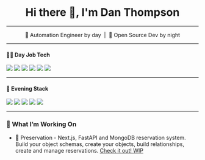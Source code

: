 <h1 align="center">Hi there 👋, I'm Dan Thompson</h1>

---

<p align="center">
  🧪 Automation Engineer by day &nbsp;|&nbsp; 🌙 Open Source Dev by night
</p>

---


#### 👨‍💻 Day Job Tech
<p align="left">
  <img src="https://img.shields.io/badge/Python-3776AB?style=flat&logo=python&logoColor=white" />
  <img src="https://img.shields.io/badge/Java-007396?style=flat&logo=java&logoColor=white" />
  <img src="https://img.shields.io/badge/TestNG-FF6C37?style=flat&logo=java&logoColor=white" />
  <img src="https://img.shields.io/badge/Selenium-43B02A?style=flat&logo=selenium&logoColor=white" />
  <img src="https://img.shields.io/badge/Appium-00B5D8?style=flat&logo=appium&logoColor=white" />
  <img src="https://img.shields.io/badge/FastAPI-009688?style=flat&logo=fastapi&logoColor=white" />
</p>

---

#### 🌌 Evening Stack
<p align="left">
  <img src="https://img.shields.io/badge/Next.js-000000?style=flat&logo=next.js&logoColor=white" />
  <img src="https://img.shields.io/badge/React-61DAFB?style=flat&logo=react&logoColor=black" />
  <img src="https://img.shields.io/badge/Node.js-339933?style=flat&logo=nodedotjs&logoColor=white" />
  <img src="https://img.shields.io/badge/Go-00ADD8?style=flat&logo=go&logoColor=white" />
  <img src="https://img.shields.io/badge/Open%20Source-%23121011?style=flat&logo=github&logoColor=white" />
</p>

---

### 🌱 What I’m Working On

  - 🚀 Preservation - Next.js, FastAPI and MongoDB reservation system. Build your object schemas, create your objects, build relationships, create and manage reservations. [Check it out! WIP](https://github.com/tyrant-101/Preservation)

